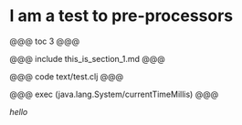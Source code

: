 # I am a test to pre-processors

@@@ toc 3 @@@

@@@ include this_is_section_1.md @@@

@@@ code text/test.clj @@@ 

@@@ exec (java.lang.System/currentTimeMillis) @@@ 

_hello_
